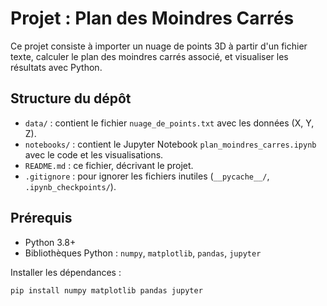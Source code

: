 # Projet : Plan des Moindres Carrés

Ce projet consiste à importer un nuage de points 3D à partir d'un fichier texte, calculer le plan des moindres carrés associé, et visualiser les résultats avec Python.

## Structure du dépôt
- `data/` : contient le fichier `nuage_de_points.txt` avec les données (X, Y, Z).
- `notebooks/` : contient le Jupyter Notebook `plan_moindres_carres.ipynb` avec le code et les visualisations.
- `README.md` : ce fichier, décrivant le projet.
- `.gitignore` : pour ignorer les fichiers inutiles (`__pycache__/`, `.ipynb_checkpoints/`).

## Prérequis
- Python 3.8+
- Bibliothèques Python : `numpy`, `matplotlib`, `pandas`, `jupyter`

Installer les dépendances :

```bash
pip install numpy matplotlib pandas jupyter
